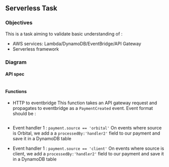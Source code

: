 ## Serverless Task

### Objectives
This is a task aiming to validate basic understanding of :
- AWS services: Lambda/DynamoDB/EventBridge/API Gateway
- Serverless framework

### Diagram

#### API spec
```
```

#### Functions

- HTTP to eventbridge 
This function takes an API gateway request and propagates to eventbridge as a `PaymentCreated` event. 
Event format should be :
```
```

- Event handler 1 : `payment.source == 'orbital'`
On events where source is Orbital, we add a  a `processedBy:'handler2'` field to our payment and save it in a DynamoDB table

- Event handler 1 : `payment.source == 'client'`
On events where source is client, we add a `processedBy:'handler2'` field to our payment and save it in a DynamoDB table
